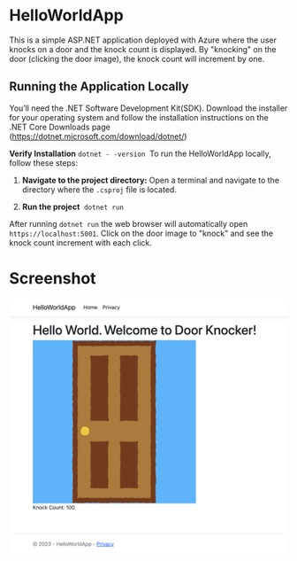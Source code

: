 # HelloWorldApp
This is a simple ASP.NET application deployed with Azure where the user knocks on a door and the knock count is displayed. By "knocking" on the door (clicking the door image), the knock count will increment by one.

## Running the Application Locally

You’ll need the .NET Software Development Kit(SDK). Download the installer for your operating system and follow the installation instructions on the .NET Core Downloads page (https://dotnet.microsoft.com/download/dotnet/) 

**Verify Installation** `dotnet - -version`  To run the HelloWorldApp locally, follow these steps:

1. **Navigate to the project directory:**
   Open a terminal and navigate to the directory where the `.csproj` file is located.

2. **Run the project**   `dotnet run`

After running `dotnet run` the web browser will automatically open `https://localhost:5001`. Click on the door image to "knock" and see the knock count increment with each click.

# Screenshot
![HelloWorldApp DoorKnocker Screenshot](./screenshots/HelloWorldApp_DoorKnocker.png)  
